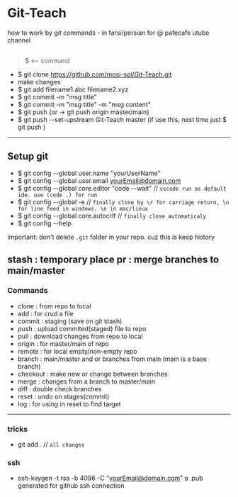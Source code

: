 # Git-Teach
how to work by git commands - in farsi/persian for @ pafecafe utube channel
##

> $ <-- command

- $ git clone https://github.com/mosi-sol/Git-Teach.git
- make changes
- $ git add filename1.abc filename2.xyz
- $ git commit -m "msg title"
- $ git commit -m "msg title" -m "msg content"
- $ git push {or -> git push origin master/main}
- $ git push --set-upstream Git-Teach master (if use this, next time just $ git push )
---

## Setup git
- $ git config --global user.name "yourUserName"
- $ git config --global user.email yourEmail@domain.com
- $ git config --global core.editor "code --wait"  // `vscode run as default ide. use (code .) for run`
- $ git config --global -e // `finally close by \r for carriage return, \n for line feed in windows. \n in mac/linux`
- $ git config --global core.autocrlf // `finally close automaticaly`
- $ git config --help

important: don't delete `.git` folder in your repo. cuz this is keep history

stash : temporary place
pr : merge branches to main/master
---

### Commands
- clone : from repo to local
- add : for crud a file
- commit : staging (save on git stash)
- push : upload commited(staged) file to repo
- pull : download changes from repo to local
- origin : for master/main of repo
- remote : for local empty/non-empty repo
- branch : main/master and or branches from main (main is a base branch)
- checkout : make new or change between branches
- merge : changes from a branch to master/main
- diff : double check branches
- reset : undo on stages(commit) 
- log : for using in reset to find target
---

### tricks
- git add . // `all changes`

### ssh
- ssh-keygen -t rsa -b 4096 -C "yourEmail@domain.com"
a .pub generated for github ssh connection




